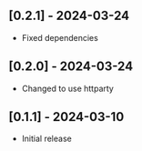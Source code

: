 ## [0.2.1] - 2024-03-24

- Fixed dependencies

## [0.2.0] - 2024-03-24

- Changed to use httparty

## [0.1.1] - 2024-03-10

- Initial release
